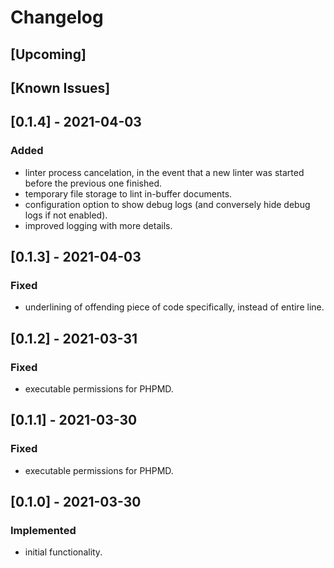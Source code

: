 # Changelog
## [Upcoming]

## [Known Issues]

## [0.1.4] - 2021-04-03
### Added
- linter process cancelation, in the event that a new linter was started before
  the previous one finished.
- temporary file storage to lint in-buffer documents.
- configuration option to show debug logs (and conversely hide debug logs if not
  enabled).
- improved logging with more details.

## [0.1.3] - 2021-04-03
### Fixed
- underlining of offending piece of code specifically, instead of entire line.

## [0.1.2] - 2021-03-31
### Fixed
- executable permissions for PHPMD.

## [0.1.1] - 2021-03-30
### Fixed
- executable permissions for PHPMD.

## [0.1.0] - 2021-03-30
### Implemented
- initial functionality.
